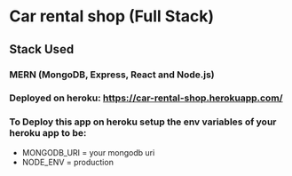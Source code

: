# Car rental shop (Full Stack)

## Stack Used

### MERN (MongoDB, Express, React and Node.js)

### Deployed on heroku: https://car-rental-shop.herokuapp.com/

### To Deploy this app on heroku setup the env variables of your heroku app to be:

* MONGODB_URI = your mongodb uri
* NODE_ENV = production